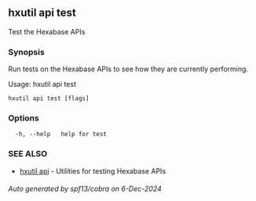 ## hxutil api test

Test the Hexabase APIs

### Synopsis

Run tests on the Hexabase APIs to see how they are currently performing.

Usage:
hxutil api test

```
hxutil api test [flags]
```

### Options

```
  -h, --help   help for test
```

### SEE ALSO

* [hxutil api](hxutil_api.md)	 - Utilities for testing Hexabase APIs

###### Auto generated by spf13/cobra on 6-Dec-2024
